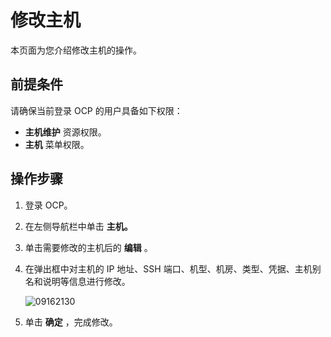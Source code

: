 # 修改主机

本页面为您介绍修改主机的操作。

## 前提条件

请确保当前登录 OCP 的用户具备如下权限：

* **主机维护** 资源权限。
* **主机** 菜单权限。

## 操作步骤

1. 登录 OCP。

2. 在左侧导航栏中单击 **主机。**

3. 单击需要修改的主机后的 **编辑** 。

4. 在弹出框中对主机的 IP 地址、SSH 端口、机型、机房、类型、凭据、主机别名和说明等信息进行修改。

   ![09162130](https://obbusiness-private.oss-cn-shanghai.aliyuncs.com/doc/img/ocp/410/%E7%BC%96%E8%BE%91%E4%B8%BB%E6%9C%BA.png)

5. 单击 **确定** ，完成修改。

